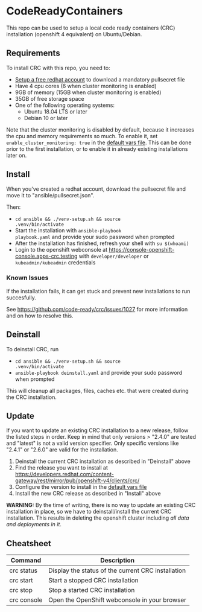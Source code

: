 # CodeReadyContainers
This repo can be used to setup a local code ready containers (CRC) installation (openshift 4 equivalent) on Ubuntu/Debian.

## Requirements
To install CRC with this repo, you need to:
* [Setup a free redhat account](https://www.google.com/url?sa=t&rct=j&q=&esrc=s&source=web&cd=&cad=rja&uact=8&ved=2ahUKEwjGw8bPx9L3AhUNCewKHT11D7EQFnoECAYQAQ&url=https%3A%2F%2Fwww.redhat.com%2Fwapps%2Fugc%2Fregister.html&usg=AOvVaw0XN5agOwobjJWWJmiitUP7) to download a mandatory pullsecret file
* Have 4 cpu cores (6 when cluster monitoring is enabled)
* 9GB of memory (15GB when cluster monitoring is enabled)
* 35GB of free storage space
* One of the following operating systems:
    - Ubuntu 18.04 LTS or later
    - Debian 10 or later

Note that the cluster monitoring is disabled by default, because it increases the cpu and memory requirements so much. To enable it, set <code>enable_cluster_monitoring: true</code> in the [default vars file](ansible/roles/download_install_crc/defaults/main.yml). This can be done prior to the first installation, or to enable it in already existing installations later on.

## Install
When you've created a redhat account, download the pullsecret file and move it to "ansible/pullsecret.json".

Then:
  * <code>cd ansible && ./venv-setup.sh && source .venv/bin/activate</code>
  * Start the installation with <code>ansible-playbook playbook.yaml</code> and provide your sudo password when prompted
  * After the installation has finished, refresh your shell with <code>su $(whoami)</code>
  * Login to the openshift webconsole at https://console-openshift-console.apps-crc.testing with <code>developer/developer</code> or <code>kubeadmin/kubeadmin</code> credentials

### Known Issues
If the installation fails, it can get stuck and prevent new installations to run succesfully.

See https://github.com/code-ready/crc/issues/1027 for more information and on how to resolve this.

## Deinstall
To deinstall CRC, run
* <code>cd ansible && ./venv-setup.sh && source .venv/bin/activate</code>
* <code>ansible-playbook deinstall.yaml</code> and provide your sudo password when prompted

This will cleanup all packages, files, caches etc. that were created during the CRC installation. 

## Update
If you want to update an existing CRC installation to a new release, follow the listed steps in order. Keep in mind that only versions > "2.4.0" are tested and "latest" is not a valid version specifier. Only specific versions like "2.4.1" or "2.6.0" are valid for the installation.

1. Deinstall the current CRC installation as described in "Deinstall" above
2. Find the release you want to install at https://developers.redhat.com/content-gateway/rest/mirror/pub/openshift-v4/clients/crc/
3. Configure the version to install in the [default vars file](ansible/roles/download_install_crc/defaults/main.yml)
4. Install the new CRC release as described in "Install" above

**WARNING:** By the time of writing, there is no way to update an existing CRC installation in place, so we have to deinstall/install the current CRC installation. This results in deleting the openshift cluster including *all data and deployments in it*.

## Cheatsheet
| Command      | Description                                        |
|--------------|----------------------------------------------------|
| crc status   | Display the status of the current CRC installation |
| crc start    | Start a stopped CRC installation                   |
| crc stop     | Stop a started CRC installation                    |
| crc console  | Open the OpenShift webconsole in your browser      |
